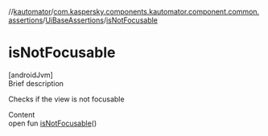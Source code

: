 //[kautomator](../../index.md)/[com.kaspersky.components.kautomator.component.common.assertions](../index.md)/[UiBaseAssertions](index.md)/[isNotFocusable](is-not-focusable.md)



# isNotFocusable  
[androidJvm]  
Brief description  


Checks if the view is not focusable

  
Content  
open fun [isNotFocusable](is-not-focusable.md)()  




